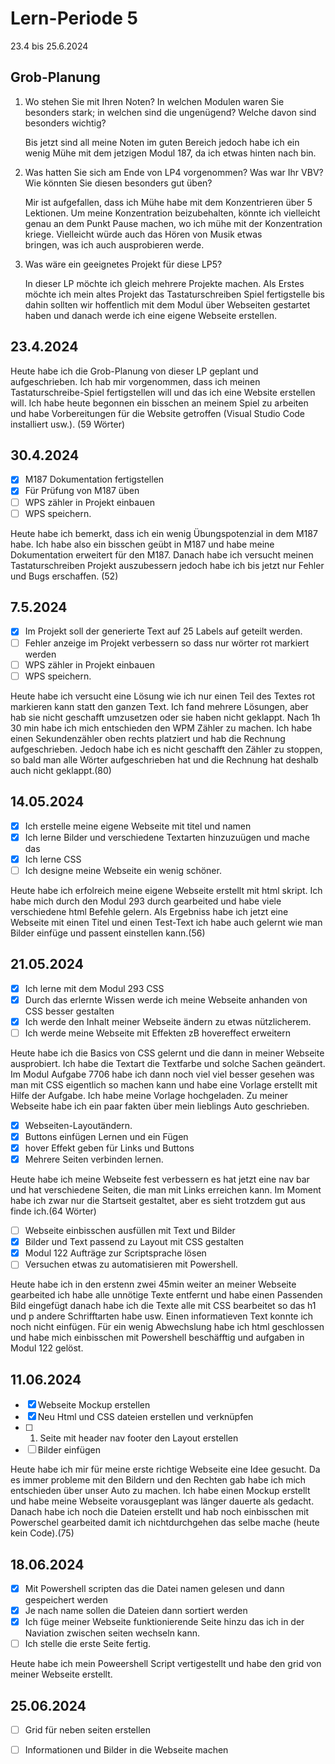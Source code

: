 # Lern-Periode 5

23.4 bis 25.6.2024

## Grob-Planung

1. Wo stehen Sie mit Ihren Noten? In welchen Modulen waren Sie besonders stark; in welchen sind die ungenügend? Welche davon sind besonders wichtig?

   Bis jetzt sind all meine Noten im guten Bereich jedoch habe ich ein wenig Mühe mit dem jetzigen Modul 187, da ich etwas hinten nach bin.
   
3. Was hatten Sie sich am Ende von LP4 vorgenommen? Was war Ihr VBV? Wie könnten Sie diesen besonders gut üben?
   
   Mir ist aufgefallen, dass ich Mühe habe mit dem Konzentrieren über 5  Lektionen. Um meine Konzentration beizubehalten, könnte ich vielleicht genau an dem Punkt Pause machen, wo ich mühe mit der Konzentration kriege. Vielleicht würde auch das Hören von Musik etwas    
bringen, was ich auch ausprobieren werde.
   
6. Was wäre ein geeignetes Projekt für diese LP5?
   
   In dieser LP möchte ich gleich mehrere Projekte machen. Als Erstes möchte ich mein altes Projekt das Tastaturschreiben Spiel fertigstelle bis dahin sollten wir hoffentlich mit dem Modul über Webseiten gestartet haben und danach werde ich eine eigene Webseite 
   erstellen.

## 23.4.2024

Heute habe ich die Grob-Planung von dieser LP geplant und aufgeschrieben. Ich hab mir vorgenommen, dass ich meinen Tastaturschreibe-Spiel fertigstellen will und das ich eine Website erstellen will. Ich habe heute begonnen ein bisschen an meinem Spiel zu arbeiten und habe Vorbereitungen für die Website getroffen (Visual Studio Code installiert usw.). (59 Wörter)
## 30.4.2024

- [x] M187 Dokumentation fertigstellen
- [x] Für Prüfung von M187 üben
- [ ] WPS zähler in Projekt einbauen
- [ ] WPS speichern.

Heute habe ich bemerkt, dass ich ein wenig Übungspotenzial in dem M187 habe. Ich habe also ein bisschen geübt in M187 und habe meine Dokumentation erweitert für den M187. Danach habe ich versucht meinen Tastaturschreiben Projekt auszubessern jedoch habe ich bis jetzt nur Fehler und Bugs erschaffen. (52)

## 7.5.2024

- [x] Im Projekt soll der generierte Text auf 25 Labels auf geteilt werden.
- [ ] Fehler anzeige im Projekt verbessern so dass nur wörter rot markiert werden
- [ ] WPS zähler in Projekt einbauen
- [ ] WPS speichern.

Heute habe ich versucht eine Lösung wie ich nur einen Teil des Textes rot markieren kann statt den ganzen Text. Ich fand mehrere Lösungen, aber hab sie nicht geschafft umzusetzen oder sie haben nicht geklappt. Nach 1h 30 min habe ich mich entschieden den WPM Zähler zu machen. Ich habe einen Sekundenzähler oben rechts platziert und hab die Rechnung aufgeschrieben. Jedoch habe ich es nicht geschafft den Zähler zu stoppen, so bald man alle Wörter aufgeschrieben hat und die Rechnung hat deshalb auch nicht geklappt.(80)

## 14.05.2024

- [x] Ich erstelle meine eigene Webseite mit titel und namen
- [x] Ich lerne Bilder und verschiedene Textarten hinzuzuügen und mache das
- [x] Ich lerne CSS
- [ ] Ich designe meine Webseite ein wenig schöner.

Heute habe ich erfolreich meine eigene Webseite erstellt mit html skript. Ich habe mich durch den Modul 293 durch gearbeited und habe viele verschiedene html Befehle gelern. Als Ergebniss habe ich jetzt eine Webseite mit einen Titel und einen Test-Text ich habe auch gelernt wie man Bilder einfüge und passent einstellen kann.(56)

## 21.05.2024

- [x] Ich lerne mit dem Modul 293 CSS
- [x] Durch das erlernte Wissen werde ich meine Webseite anhanden von CSS besser gestalten
- [x] Ich werde den Inhalt meiner Webseite ändern zu etwas nützlicherem.
- [ ] Ich werde meine Webseite mit Effekten zB hovereffect erweitern

Heute habe ich die Basics von CSS gelernt und die dann in meiner Webseite ausprobiert. Ich habe die Textart die Textfarbe und solche Sachen geändert. Im Modul Aufgabe 7706 habe ich dann noch viel viel besser gesehen was man mit CSS eigentlich so machen kann und habe eine Vorlage erstellt mit Hilfe der Aufgabe. Ich habe meine Vorlage hochgeladen. Zu meiner Webseite habe ich ein paar fakten über mein lieblings Auto geschrieben.

- [x] Webseiten-Layoutändern.
- [x] Buttons einfügen Lernen und ein Fügen
- [x] hover Effekt geben für Links und Buttons
- [x] Mehrere Seiten verbinden lernen.

Heute habe ich meine Webseite fest verbessern es hat jetzt eine nav bar und hat verschiedene Seiten, die man mit Links erreichen kann. Im Moment habe ich zwar nur die Startseit gestaltet, aber es sieht trotzdem gut aus finde ich.(64 Wörter)

- [ ] Webseite einbisschen ausfüllen mit Text und Bilder
- [x] Bilder und Text passend zu Layout mit CSS gestalten
- [x] Modul 122 Aufträge zur Scriptsprache lösen
- [ ] Versuchen etwas zu automatisieren mit Powershell.

Heute habe ich in den erstenn zwei 45min weiter an meiner Webseite gearbeited ich habe alle unnötige Texte entfernt und habe einen Passenden Bild eingefügt danach habe ich die Texte alle mit CSS bearbeitet so das h1 und p andere Schrifftarten habe usw. Einen
informatieven Text konnte ich noch nicht einfügen. Für ein wenig Abwechslung habe ich html geschlossen und habe mich einbisschen mit Powershell beschäfftig und aufgaben in Modul 122 gelöst.

## 11.06.2024

- [x] Webseite Mockup erstellen
- [x] Neu Html und CSS dateien erstellen und verknüpfen
- [ ] 1. Seite mit header nav footer den Layout erstellen
- [ ] Bilder einfügen

Heute habe ich mir für meine erste richtige Webseite eine Idee gesucht. Da es immer probleme mit den Bildern und den Rechten gab habe ich mich entschieden über unser Auto zu machen. Ich habe einen Mockup erstellt und habe meine Webseite vorausgeplant was länger dauerte als gedacht. Danach habe ich noch die Dateien erstellt und hab noch einbisschen mit Powerschel gearbeited damit ich nichtdurchgehen das selbe mache (heute kein Code).(75)

## 18.06.2024

- [x] Mit Powershell scripten das die Datei namen gelesen und dann gespeichert werden
- [x] Je nach name sollen die Dateien dann sortiert werden
- [x] Ich füge meiner Webseite funktionierende Seite hinzu das ich in der Naviation zwischen seiten wechseln kann.
- [ ] Ich stelle die erste Seite fertig.

Heute habe ich mein Poweershell Script vertigestellt und habe den grid von meiner Webseite erstellt.

## 25.06.2024

- [ ] Grid für neben seiten erstellen
- [ ] Informationen und Bilder in die Webseite machen


